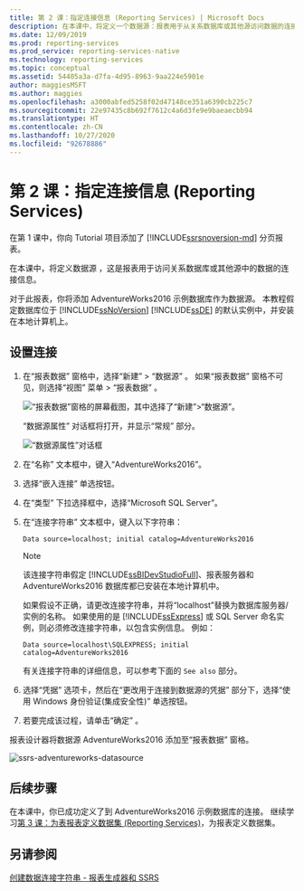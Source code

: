 ```yaml
---
title: 第 2 课：指定连接信息 (Reporting Services) | Microsoft Docs
description: 在本课中，将定义一个数据源：报表用于从关系数据库或其他源访问数据的连接信息。
ms.date: 12/09/2019
ms.prod: reporting-services
ms.prod_service: reporting-services-native
ms.technology: reporting-services
ms.topic: conceptual
ms.assetid: 54405a3a-d7fa-4d95-8963-9aa224e5901e
author: maggiesMSFT
ms.author: maggies
ms.openlocfilehash: a3000abfed5258f02d47148ce351a6390cb225c7
ms.sourcegitcommit: 22e97435c8b692f7612c4a6d3fe9e9baeaecbb94
ms.translationtype: HT
ms.contentlocale: zh-CN
ms.lasthandoff: 10/27/2020
ms.locfileid: "92678886"
---
```

# <a name="lesson-2-specifying-connection-information-reporting-services"></a>第 2 课：指定连接信息 (Reporting Services)

在第 1 课中，你向 Tutorial 项目添加了 [!INCLUDE[ssrsnoversion-md](../includes/ssrsnoversion-md.md)] 分页报表。
  
在本课中，将定义数据源  ，这是报表用于访问关系数据库或其他源中的数据的连接信息。

对于此报表，你将添加 AdventureWorks2016 示例数据库作为数据源。 本教程假定数据库位于 [!INCLUDE[ssNoVersion](../includes/ssnoversion-md.md)] [!INCLUDE[ssDE](../includes/ssde-md.md)] 的默认实例中，并安装在本地计算机上。  

## <a name="to-set-up-a-connection"></a>设置连接  

1. 在“报表数据”  窗格中，选择“新建”   > “数据源”  。 如果“报表数据”  窗格不可见，则选择“视图”  菜单 > “报表数据”  。

    ![“报表数据”窗格的屏幕截图，其中选择了“新建”>“数据源”。](media/ssrs-table-tutorial-2-new-data-source.png)

    “数据源属性”  对话框将打开，并显示“常规”  部分。

    ![“数据源属性”对话框](media/lesson-2-specifying-connection-information-reporting-services/vs-datasource-connection-properties-dialog-box.png)

2. 在“名称”  文本框中，键入“AdventureWorks2016”。

3. 选择“嵌入连接”  单选按钮。

4. 在“类型”  下拉选择框中，选择“Microsoft SQL Server”。
  
5. 在“连接字符串”  文本框中，键入以下字符串：

    `Data source=localhost; initial catalog=AdventureWorks2016`

    > [!NOTE]
    > 该连接字符串假定 [!INCLUDE[ssBIDevStudioFull](../includes/ssbidevstudiofull-md.md)]、报表服务器和 AdventureWorks2016 数据库都已安装在本地计算机中。
    >
    >如果假设不正确，请更改连接字符串，并将“localhost”替换为数据库服务器/实例的名称。 如果使用的是 [!INCLUDE[ssExpress](../includes/ssexpress-md.md)] 或 SQL Server 命名实例，则必须修改连接字符串，以包含实例信息。 例如：
    >
    > `Data source=localhost\SQLEXPRESS; initial catalog=AdventureWorks2016`
    >
    > 有关连接字符串的详细信息，可以参考下面的 `See also` 部分。

6. 选择“凭据”  选项卡，然后在“更改用于连接到数据源的凭据”  部分下，选择“使用 Windows 身份验证(集成安全性)”  单选按钮。

7. 若要完成该过程，请单击“确定”  。

报表设计器将数据源 AdventureWorks2016 添加至“报表数据”  窗格。

![ssrs-adventureworks-datasource](media/lesson-2-specifying-connection-information-reporting-services/ssrs-adventureworks-datasource2016.png)

## <a name="next-steps"></a>后续步骤

在本课中，你已成功定义了到 AdventureWorks2016 示例数据库的连接。 继续学习[第 3 课：为表报表定义数据集 (Reporting Services)](lesson-3-defining-a-dataset-for-the-table-report-reporting-services.md)，为报表定义数据集。

## <a name="see-also"></a>另请参阅

[创建数据连接字符串 - 报表生成器和 SSRS](report-data/data-connections-data-sources-and-connection-strings-report-builder-and-ssrs.md)
